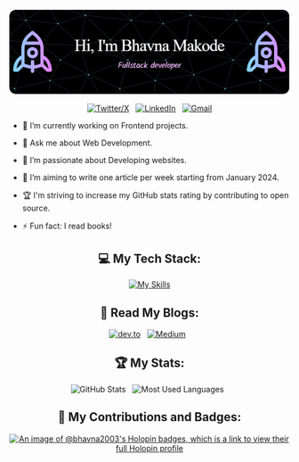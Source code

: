 ![Hi there 👋 I'm Bhavna Makode](assets/github-header-image.png)
<div align="center">

[![Twitter/X](https://skillicons.dev/icons?i=twitter)](https://twitter.com/Bhavna_makode) &nbsp;
[![LinkedIn](https://skillicons.dev/icons?i=linkedin)](https://www.linkedin.com/in/bhavna-makode-6216ba244/) &nbsp;
[![Gmail](https://skillicons.dev/icons?i=gmail)](mailto:bhavnamakode20@gmail.com?subject=Hello%20Bhavna,%20From%20Github)

</div>

+ 🔭 I’m currently working on Frontend projects.
- 💬 Ask me about Web Development.
* 🌱 I’m passionate about Developing websites.
- 📝 I’m aiming to write one article per week starting from January 2024.
+ 🏆 I'm striving to increase my GitHub stats rating by contributing to open source.
* ⚡ Fun fact: I read books!

<div align="center">
  
## 💻 My Tech Stack:

[![My Skills](https://skillicons.dev/icons?i=js,react,html,css,tailwind,nodejs,express,firebase,cpp)](https://skillicons.dev)

## 📖 Read My Blogs:

<p>
    <a target="_blank"href="https://dev.to/bhavna2003"><img alt="dev.to" src="https://img.shields.io/badge/dev.to-0A0A0A?style=for-the-badge&logo=dev.to&logoColor=white" /></a>&nbsp;&nbsp;
    <a target="_blank"href="https://medium.com/@bhavnamakode20"><img alt="Medium" src="https://img.shields.io/badge/Medium-12100E?style=for-the-badge&logo=medium&logoColor=white" /></a>&nbsp;&nbsp;
</p>

## 🏆 My Stats:

<p>
    <img height=175 alt="GitHub Stats" src="https://github-readme-stats.vercel.app/api?username=bhavna2003&show_icons=true&count_private=true&theme=dark" />&nbsp;&nbsp;
    <img height=175 alt="Most Used Languages" src="https://github-readme-stats.vercel.app/api/top-langs/?username=bhavna2003&layout=compact&theme=dark" />&nbsp;&nbsp;
</p>

## 🤝 My Contributions and Badges:

[![An image of @bhavna2003's Holopin badges, which is a link to view their full Holopin profile](https://holopin.me/bhavna2003)](https://holopin.io/@bhavna2003)

</div>
